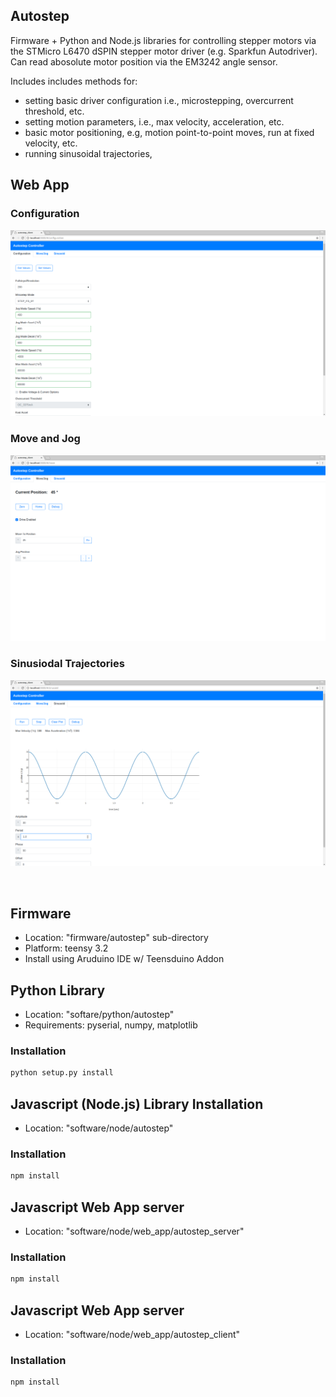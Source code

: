 ## Autostep 

Firmware + Python and Node.js libraries for controlling stepper motors via the
STMicro L6470 dSPIN stepper motor driver (e.g. Sparkfun Autodriver).  Can read
abosolute motor position via the EM3242 angle sensor. 

Includes includes methods for:  
* setting basic driver configuration i.e., microstepping, overcurrent threshold, etc.
* setting motion parameters, i.e.,  max velocity, acceleration, etc. 
* basic motor positioning, e.g,  motion point-to-point moves, run at fixed velocity, etc. 
* running sinusoidal trajectories, 

## Web App

### Configuration
![screenshot_1](images/webapp_screenshot_1.png)

### Move and Jog
![screenshot_1](images/webapp_screenshot_2.png)

### Sinusiodal Trajectories
![screenshot_1](images/webapp_screenshot_3.png)

<br>

## Firmware

* Location: "firmware/autostep" sub-directory
* Platform: teensy 3.2
* Install using Aruduino IDE w/ Teensduino Addon

## Python Library

* Location: "softare/python/autostep"
* Requirements: pyserial, numpy, matplotlib

### Installation


```bash
python setup.py install
```

## Javascript (Node.js) Library Installation

* Location: "software/node/autostep"

### Installation

```bash
npm install
```

## Javascript Web App server 

* Location: "software/node/web_app/autostep_server"

### Installation

```bash
npm install
```


## Javascript Web App server 

* Location: "software/node/web_app/autostep_client"

### Installation

```bash
npm install
```




